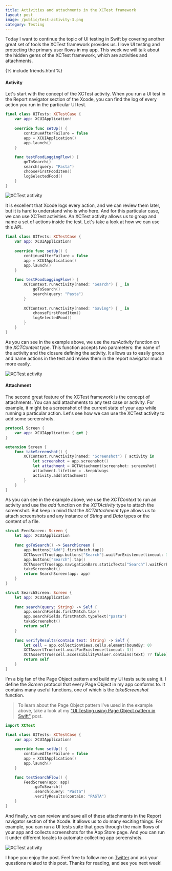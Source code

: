 ```yaml
---
title: Activities and attachments in the XCTest framework
layout: post
image: /public/test-activity-3.png
category: Testing
---
```


Today I want to continue the topic of UI testing in Swift by covering another great set of tools the XCTest framework provides us. I love UI testing and protecting the primary user flows in my app. This week we will talk about the hidden gems of the XCTest framework, which are activities and attachments.

{% include friends.html %}

#### Activity
Let's start with the concept of the XCTest activity. When you run a UI test in the Report navigator section of the Xcode, you can find the log of every action you run in the particular UI test.

```swift
final class UITests: XCTestCase {
    var app: XCUIApplication!
    
    override func setUp() {
        continueAfterFailure = false
        app = XCUIApplication()
        app.launch()
    }
    
    func testFoodLoggingFlow() {
        goToSearch()
        search(query: "Pasta")
        chooseFirstFoodItem()
        logSelectedFood()
    }
}
```

![XCTest activity](/public/test-activity-1.png)

It is excellent that Xcode logs every action, and we can review them later, but it is hard to understand who is who here. And for this particular case, we can use XCTest activities. An XCTest activity allows us to group and name a set of actions inside the test. Let's take a look at how we can use this API.

```swift
final class UITests: XCTestCase {
    var app: XCUIApplication!
    
    override func setUp() {
        continueAfterFailure = false
        app = XCUIApplication()
        app.launch()
    }
    
    func testFoodLoggingFlow() {
        XCTContext.runActivity(named: "Search") { _ in
            goToSearch()
            search(query: "Pasta")
        }
        
        XCTContext.runActivity(named: "Saving") { _ in
            chooseFirstFoodItem()
            logSelectedFood()
        }
    }
}
```

As you can see in the example above, we use the *runActivity* function on the *XCTContext* type. This function accepts two parameters: the name of the activity and the closure defining the activity. It allows us to easily group and name actions in the test and review them in the report navigator much more easily.


![XCTest activity](/public/test-activity-2.png)

#### Attachment
The second great feature of the XCTest framework is the concept of attachments. You can add attachments to any test case or activity. For example, it might be a screenshot of the current state of your app while running a particular action. Let's see how we can use the XCTest activity to add some screenshots.

```swift
protocol Screen {
    var app: XCUIApplication { get }
}

extension Screen {
    func takeScreenshot() {
        XCTContext.runActivity(named: "Screenshot") { activity in
            let screenshot = app.screenshot()
            let attachment = XCTAttachment(screenshot: screenshot)
            attachment.lifetime = .keepAlways
            activity.add(attachment)
        }
    }
}
```
As you can see in the example above, we use the *XCTContext* to run an activity and use the *add* function on the *XCTActivity* type to attach the screenshot. But keep in mind that the *XCTAttachment* type allows us to attach screenshots and any instance of *String* and *Data* types or the content of a file.

```swift
struct FeedScreen: Screen {
    let app: XCUIApplication
    
    func goToSearch() -> SearchScreen {
        app.buttons["Add"].firstMatch.tap()
        XCTAssertTrue(app.buttons["Search"].waitForExistence(timeout: 3))
        app.buttons["Search"].tap()
        XCTAssertTrue(app.navigationBars.staticTexts["Search"].waitForExistence(timeout: 3))
        takeScreenshot()
        return SearchScreen(app: app)
    }
}

struct SearchScreen: Screen {
    let app: XCUIApplication
    
    func search(query: String) -> Self {
        app.searchFields.firstMatch.tap()
        app.searchFields.firstMatch.typeText("pasta")
        takeScreenshot()
        return self
    }
    
    func verifyResults(contain text: String) -> Self {
        let cell = app.collectionViews.cells.element(boundBy: 0)
        XCTAssertTrue(cell.waitForExistence(timeout: 3))
        XCTAssertTrue(cell.accessibilityValue?.contains(text) ?? false)
        return self
    }
}
```

I'm a big fan of the Page Object pattern and build my UI tests suite using it. I define the *Screen* protocol that every Page Object in my app conforms to. It contains many useful functions, one of which is the *takeScreenshot* function.

> To learn about the Page Object pattern I've used in the example above, take a look at my ["UI Testing using Page Object pattern in Swift"](/2021/03/24/ui-testing-using-page-object-pattern-in-swift/) post.

```swift
import XCTest

final class UITests: XCTestCase {
    var app: XCUIApplication!
    
    override func setUp() {
        continueAfterFailure = false
        app = XCUIApplication()
        app.launch()
    }

    func testSearchFlow() {
        FeedScreen(app: app)
            .goToSearch()
            .search(query: "Pasta")
            .verifyResults(contain: "PASTA")
    }
}
```

And finally, we can review and save all of these attachments in the Report navigator section of the Xcode. It allows us to do many exciting things. For example, you can run a UI tests suite that goes through the main flows of your app and collects screenshots for the App Store page. And you can run it under different locales to automate collecting app screenshots.

![XCTest activity](/public/test-activity-3.png)

 I hope you enjoy the post. Feel free to follow me on [Twitter](https://twitter.com/mecid) and ask your questions related to this post. Thanks for reading, and see you next week!
